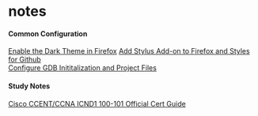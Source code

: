 # notes
#### Common Configuration
  [Enable the Dark Theme in Firefox](FIREFOX.md)
  [Add Stylus Add-on to Firefox and Styles for Github](STYLUS.md)  
  [Configure GDB Inititalization and Project Files](GDB.md)

#### Study Notes
  [Cisco CCENT/CCNA ICND1 100-101 Official Cert Guide](CCENT.md)
